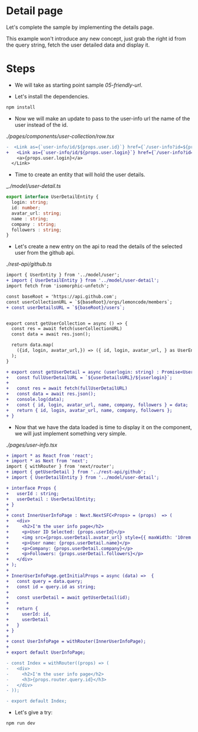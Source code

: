 # Detail page

Let's complete the sample by implementing the details page.

This example won't introduce any new concept, just grab the right id from the query string,
fetch the user detailed data and display it.

# Steps

- We will take as starting point sample _05-friendly-url_.

- Let's install the dependencies.

```bash
npm install
```

- Now we will make an update to pass to the user-info url the name of the user instead of the id.

_./pages/components/user-collection/row.tsx_

```diff
-  <Link as={`user-info/id/${props.user.id}`} href={`/user-info?id=${props.user.id}`}>
+   <Link as={`user-info/id/${props.user.login}`} href={`/user-info?id=${props.user.login}`}>
    <a>{props.user.login}</a>
  </Link>
```

- Time to create an entity that will hold the user details.

__./model/user-detail.ts_

```typescript
export interface UserDetailEntity {
  login: string;
  id: number;
  avatar_url: string;
  name : string;
  company : string;
  followers : string;
}
```

- Let's create a new entry on the api to read the details of the selected user from the github api.

_./rest-api/github.ts_

```diff
import { UserEntity } from '../model/user';
+ import { UserDetailEntity } from '../model/user-detail';
import fetch from 'isomorphic-unfetch';

const baseRoot = 'https://api.github.com';
const userCollectionURL = `${baseRoot}/orgs/lemoncode/members`;
+ const userDetailsURL = `${baseRoot}/users`;


export const getUserCollection = async () => {
  const res = await fetch(userCollectionURL)
  const data = await res.json();

  return data.map(
    ({id, login, avatar_url,}) => ({ id, login, avatar_url, } as UserEntity)
  );
}

+ export const getUserDetail = async (userlogin: string) : Promise<UserDetailEntity> => {
+   const fullUserDetailURL = `${userDetailsURL}/${userlogin}`;
+    
+   const res = await fetch(fullUserDetailURL)
+   const data = await res.json();
+   console.log(data);
+   const { id, login, avatar_url, name, company, followers } = data;
+   return { id, login, avatar_url, name, company, followers };  
+ }
```

- Now that we have the data loaded is time to display it on the component, we will just implement something very simple.

_./pages/user-info.tsx_

```diff
+ import * as React from 'react';
+ import * as Next from 'next';
import { withRouter } from 'next/router';
+ import { getUserDetail } from '../rest-api/github';
+ import { UserDetailEntity } from '../model/user-detail';

+ interface Props {
+   userId : string;
+   userDetail : UserDetailEntity;
+ }
+ 
+ const InnerUserInfoPage : Next.NextSFC<Props> = (props)  => (
+   <div>
+     <h2>I'm the user info page</h2>      
+     <p>User ID Selected: {props.userId}</p> 
+     <img src={props.userDetail.avatar_url} style={{ maxWidth: '10rem' }} />
+     <p>User name: {props.userDetail.name}</p>  
+     <p>Company: {props.userDetail.company}</p>  
+     <p>Followers: {props.userDetail.followers}</p>  
+   </div>
+ );
+ 
+ InnerUserInfoPage.getInitialProps = async (data) =>  {
+   const query = data.query;
+   const id = query.id as string;
+ 
+   const userDetail = await getUserDetail(id);  
+ 
+   return {    
+     userId: id,
+     userDetail
+   }
+ }
+ 
+ const UserInfoPage = withRouter(InnerUserInfoPage);
+ 
+ export default UserInfoPage;

- const Index = withRouter((props) => (
-   <div>
-     <h2>I'm the user info page</h2> 
-     <h3>{props.router.query.id}</h3>     
-   </div>
- ));

- export default Index;
```

- Let's give a try:

```bash
npm run dev
```